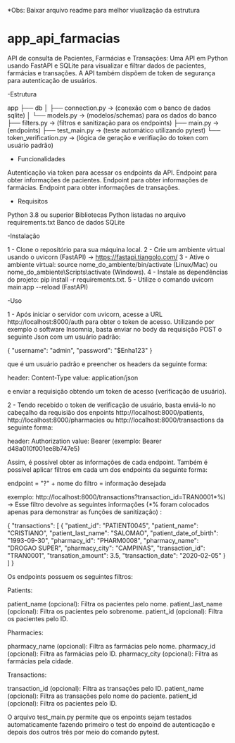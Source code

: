 *Obs: Baixar arquivo readme para melhor viualização da estrutura

# app_api_farmacias
API de consulta de Pacientes, Farmácias e Transações: Uma API em Python usando FastAPI e SQLite para visualizar e filtrar dados de pacientes, farmácias e transações. A API também dispõem de token de segurança para autenticação de usuários.

-Estrutura

app
├── db
│   ├── connection.py -> (conexão com o banco de dados sqlite)
│   └── models.py -> (modelos/schemas) para os dados do banco
├── filters.py -> (filtros e sanitização para os endpoints)
├── main.py -> (endpoints)
├── test_main.py -> (teste automático utilizando pytest)
└── token_verification.py -> (lógica de geração e verifiação do token com usuário padrão)

- Funcionalidades

Autenticação via token para acessar os endpoints da API.
Endpoint para obter informações de pacientes.
Endpoint para obter informações de farmácias.
Endpoint para obter informações de transações.

- Requisitos

Python 3.8 ou superior
Bibliotecas Python listadas no arquivo requirements.txt
Banco de dados SQLite

-Instalação

1 - Clone o repositório para sua máquina local.
2 - Crie um ambiente virtual usando o uvicorn (FastAPI) -> https://fastapi.tiangolo.com/
3 - Ative o ambiente virtual: source nome_do_ambiente/bin/activate (Linux/Mac) ou nome_do_ambiente\Scripts\activate (Windows).
4 - Instale as dependências do projeto: pip install -r requirements.txt.
5 - Utilize o comando uvicorn main:app --reload (FastAPI)

-Uso

1 - Após iniciar o servidor com uvicorn, acesse a URL http://localhost:8000/auth para obter o token de acesso. Utilizando por exemplo o software Insomnia, 
basta enviar no body da requisição POST o seguinte Json com um usuário padrão: 

{
  "username": "admin",
  "password": "$Enha123"
}

que é um usuário padrão e preencher os headers da seguinte forma:

header: Content-Type
value: application/json

e enviar a requisição obtendo um token de acesso (verificação de usuário).

2 - Tendo recebido o token de verificação de usuário, basta enviá-lo no cabeçalho da requisião dos enpoints http://localhost:8000/patients, http://localhost:8000/pharmacies ou http://localhost:8000/transactions da seguinte forma:

header: Authorization
value: Bearer <token> (exemplo: Bearer d48a010f001ee8b747e5)

Assim, é possível obter as informações de cada endpoint. Também é possível aplicar filtros em cada um dos endpoints da seguinte forma:
  
endpoint = "?" + nome do filtro = informação desejada
  
exemplo: http://localhost:8000/transactions?transaction_id=TRAN0001*%) -> Esse filtro devolve as seguintes informações (*% foram colocados apenas para demonstrar as funções de sanitização) :
  
{
	"transactions": [
		{
			"patient_id": "PATIENT0045",
			"patient_name": "CRISTIANO",
			"patient_last_name": "SALOMAO",
			"patient_date_of_birth": "1993-09-30",
			"pharmacy_id": "PHARM0008",
			"pharmacy_name": "DROGAO SUPER",
			"pharmacy_city": "CAMPINAS",
			"transaction_id": "TRAN0001",
			"transation_amount": 3.5,
			"transaction_date": "2020-02-05"
		}
	]
}

Os endpoints possuem os seguintes filtros: 
  
Patients: 
  
patient_name (opcional): Filtra os pacientes pelo nome.
patient_last_name (opcional): Filtra os pacientes pelo sobrenome.
patient_id (opcional): Filtra os pacientes pelo ID.
  
Pharmacies:

pharmacy_name (opcional): Filtra as farmácias pelo nome.
pharmacy_id (opcional): Filtra as farmácias pelo ID.
pharmacy_city (opcional): Filtra as farmácias pela cidade.
  
Transactions: 
  
transaction_id (opcional): Filtra as transações pelo ID.
patient_name (opcional): Filtra as transações pelo nome do paciente.
patient_id (opcional): Filtra os pacientes pelo ID.
	
O arquivo test_main.py permite que os enpoints sejam testados automaticamente fazendo primeiro o test do enpoind de autenticação e depois dos outros três por meio do comando pytest.
  
  


